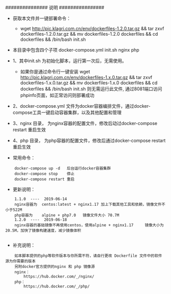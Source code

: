 ###############  说明   ################

- 获取本文件并一键部署命令： 
    - wget http://pic.klagri.com.cn/env/dockerfiles-1.2.0.tar.gz && tar zxvf dockerfiles-1.2.0.tar.gz && mv dockerfiles-1.2.0 dockerfiles && cd dockerfiles && /bin/bash init.sh

- 本目录中包含四个子项  docker-compose.yml  init.sh  nginx  php

- 1、其中init.sh 为初始化脚本，运行第一次后，无需使用。
	- 如果你是通过命令行一键安装  wget http://pic.klagri.com.cn/env/dockerfiles-1.x.0.tar.gz && tar zxvf dockerfiles-1.x.0.tar.gz && mv dockerfiles-1.x.0 dockerfiles && cd dockerfiles && /bin/bash init.sh 则无需运行此文件, 通过8081端口访问phpinfo页面，如正常访问则部署成功

- 2、docker-compose.yml 文件为docker容器编排文件，通过docker-compose工具一键启动容器集群，以及其他配置和管理

- 3、nginx 目录， 为nginx容器的配置文件，修改后动过docker-compose restart 重启生效

- 4、php 目录， 为php容器的配置文件，修改后通过docker-compose restart 重启生效



- 常用命令：
```
	docker-compose up -d   后台运行docker容器集群
	docker-compose stop    停止
	docker-compose restart 重启
```

- 更新说明：
```
    1.1.0  ----  2019-06-14
	nginx容器为  centos:latest + nginx1.17 加上下载其他工具和依赖，镜像文件不小于522M
	php容器为    alpine + php7.0   镜像文件大小 70.7M
    1.2.0  ----  2019-06-18
	nginx容器的基础镜像不再使用centos，使用alpine + nginx1.17     镜像大小为20.5M，加快了镜像构建速度，减少镜像体积 
	
```
- 补充说明：
```
	如本脚本提供的php等软件版本与你所需不符，请自行更改 Dockerfile 文件中的软件源为你需要的版本
	另附docker官方提供的nginx 和 php 镜像源
	nginx：
		https://hub.docker.com/_/nginx/
	php：
		https://hub.docker.com/_/php/
```
	
